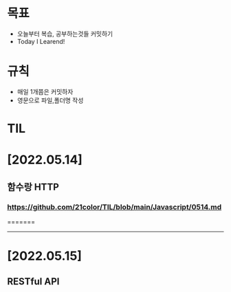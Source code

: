 목표
=======
* 오늘부터 복습, 공부하는것들 커밋하기
* Today I Learend! 

규칙 
=======

* 매일 1개쯤은 커밋하자
* 영문으로 파일,폴더명 작성

TIL
=======
# [2022.05.14] 
 ## 함수랑 HTTP
  ### https://github.com/21color/TIL/blob/main/Javascript/0514.md
=======


--------------
# [2022.05.15]
  ## RESTful API
  ### 
